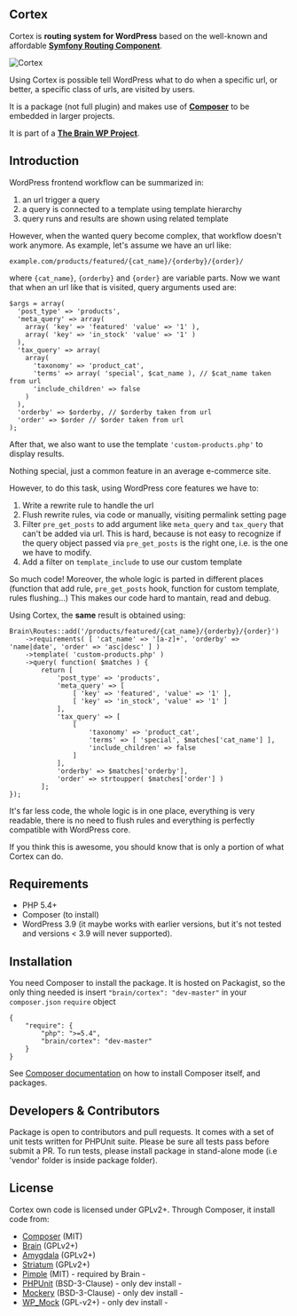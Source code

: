 ## Cortex ##

Cortex is **routing system for WordPress** based on the well-known and affordable [**Symfony Routing Component**][1].

![Cortex][2]

Using Cortex is possible tell WordPress what to do when a specific url, or better, a specific class of urls, are visited by users.

It is a package (not full plugin) and makes use of [**Composer**][3] to be embedded in larger projects.

It is part of a [**The Brain WP Project**][4].

Introduction
------------

WordPress frontend workflow can be summarized in:

 1. an url trigger a query
 2. a query is connected to a template using template hierarchy
 3. query runs and results are shown using related template

However, when the wanted query become complex, that workflow doesn't work anymore. As example, let's assume we have an url like:

    example.com/products/featured/{cat_name}/{orderby}/{order}/
    
where `{cat_name}`, `{orderby}` and `{order}` are variable parts. Now we want that when an url like that is visited, query arguments used are:

    $args = array(
      'post_type' => 'products',
      'meta_query' => array(
        array( 'key' => 'featured' 'value' => '1' ),
        array( 'key' => 'in_stock' 'value' => '1' )
      ),
      'tax_query' => array(
        array(
          'taxonomy' => 'product_cat',
          'terms' => array( 'special', $cat_name ), // $cat_name taken from url
          'include_children' => false
        )
      ),
      'orderby' => $orderby, // $orderby taken from url
      'order' => $order // $order taken from url
    );

After that, we also want to use the template `'custom-products.php'` to display results.

Nothing special, just a common feature in an average e-commerce site.
    
However, to do this task, using WordPress core features we have to:

 1. Write a rewrite rule to handle the url
 2. Flush rewrite rules, via code or manually, visiting permalink setting page
 3. Filter `pre_get_posts` to add argument like `meta_query` and `tax_query` that can't be added via url. This is hard, because is not easy to recognize if the query object passed via `pre_get_posts` is the right one, i.e. is the one we have to modify. 
 4. Add a filter on `template_include` to use our custom template

So much code! Moreover, the whole logic is parted in different places (function that add rule, `pre_get_posts` hook, function for custom template, rules flushing...) This makes our code hard to mantain, read and debug.

Using Cortex, the **same** result is obtained using:

    Brain\Routes::add('/products/featured/{cat_name}/{orderby}/{order}')
        ->requirements( [ 'cat_name' => '[a-z]+', 'orderby' => 'name|date', 'order' => 'asc|desc' ] )
        ->template( 'custom-products.php' )
        ->query( function( $matches ) {
            return [
                'post_type' => 'products',
                'meta_query' => [
                    [ 'key' => 'featured', 'value' => '1' ],
                    [ 'key' => 'in_stock', 'value' => '1' ]
                ],
                'tax_query' => [
                    [
                        'taxonomy' => 'product_cat',
                        'terms' => [ 'special', $matches['cat_name'] ],
                        'include_children' => false
                    ]
                ],
                'orderby' => $matches['orderby'],
                'order' => strtoupper( $matches['order'] )
            ];
    });
    
It's far less code, the whole logic is in one place, everything is very readable, there is no need to flush rules and everything is perfectly compatible with WordPress core.

If you think this is awesome, you should know that is only a portion of what Cortex can do.

Requirements
------------

 - PHP 5.4+
 - Composer (to install)
 - WordPress 3.9 (it maybe works with earlier versions, but it's not tested and versions < 3.9 will never supported).

Installation
------------

You need Composer to install the package. It is hosted on Packagist, so the only thing needed is insert `"brain/cortex": "dev-master"` in your `composer.json` `require` object

    {
        "require": {
            "php": ">=5.4",
            "brain/cortex": "dev-master"
        }
    }

See [Composer documentation][7] on how to install Composer itself, and packages. 

Developers & Contributors
-------------------------

Package is open to contributors and pull requests. It comes with a set of unit tests written for PHPUnit suite. Please be sure all tests pass before submit a PR. To run tests, please install package in stand-alone mode (i.e 'vendor' folder is inside package folder).

License
-------
Cortex own code is licensed under GPLv2+. Through Composer, it install code from:

 - [Composer][8] (MIT)
 - [Brain][9] (GPLv2+)
 - [Amygdala][10] (GPLv2+)
 - [Striatum][11] (GPLv2+)
 - [Pimple][12] (MIT) - required by Brain -
 - [PHPUnit][13] (BSD-3-Clause) - only dev install -
 - [Mockery][14] (BSD-3-Clause) - only dev install -
 - [WP_Mock][15] (GPL-v2+) - only dev install -


  [1]: http://symfony.com/doc/current/components/routing/introduction.html
  [2]: https://googledrive.com/host/0Bxo4bHbWEkMscmJNYkx6YXctaWM/cortex.png
  [3]: https://getcomposer.org/
  [4]: http://giuseppe-mazzapica.github.io/Brain/
  [5]: http://en.wikipedia.org/wiki/Facade_pattern
  [6]: http://laravel.com/docs/facades
  [7]: https://getcomposer.org/doc/
  [8]: https://getcomposer.org/
  [9]: https://github.com/Giuseppe-Mazzapica/Brain
  [10]: https://github.com/Giuseppe-Mazzapica/Amygdala
  [11]: https://github.com/Giuseppe-Mazzapica/Striatum
  [12]: http://pimple.sensiolabs.org/
  [13]: http://phpunit.de/
  [14]: https://github.com/padraic/mockery
  [15]: https://github.com/10up/wp_mock
